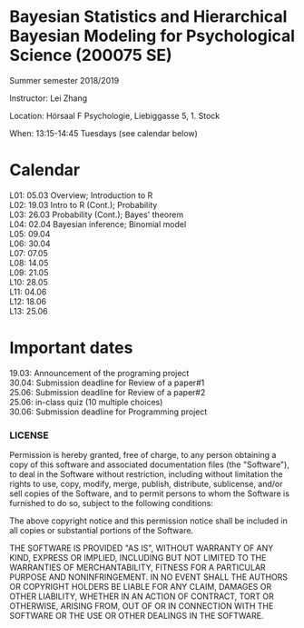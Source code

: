 Bayesian Statistics and Hierarchical Bayesian Modeling for Psychological Science (200075 SE)
===============
Summer semester 2018/2019

Instructor: Lei Zhang

Location: Hörsaal F Psychologie, Liebiggasse 5, 1. Stock

When: 13:15-14:45 Tuesdays (see calendar below)


# Calendar
 
L01: 05.03 Overview; Introduction to R <br />
L02: 19.03 Intro to R (Cont.); Probability <br />
L03: 26.03 Probability (Cont.); Bayes' theorem <br />
L04: 02.04 Bayesian inference; Binomial model <br />
L05: 09.04 <br />
L06: 30.04 <br />
L07: 07.05 <br />
L08: 14.05 <br />
L09: 21.05 <br />
L10: 28.05 <br />
L11: 04.06 <br />
L12: 18.06 <br />
L13: 25.06 <br />

# Important dates
19.03: Announcement of the programing project <br />
30.04: Submission deadline for Review of a paper#1 <br />
25.06: Submission deadline for Review of a paper#2 <br />
25.06: in-class quiz (10 multiple choices) <br />
30.06: Submission deadline for Programming project <br />


### LICENSE

Permission is hereby granted, free of charge, to any person obtaining a copy
of this software and associated documentation files (the "Software"), to deal
in the Software without restriction, including without limitation the rights
to use, copy, modify, merge, publish, distribute, sublicense, and/or sell
copies of the Software, and to permit persons to whom the Software is
furnished to do so, subject to the following conditions:

The above copyright notice and this permission notice shall be included in all
copies or substantial portions of the Software.

THE SOFTWARE IS PROVIDED "AS IS", WITHOUT WARRANTY OF ANY KIND, EXPRESS OR
IMPLIED, INCLUDING BUT NOT LIMITED TO THE WARRANTIES OF MERCHANTABILITY,
FITNESS FOR A PARTICULAR PURPOSE AND NONINFRINGEMENT. IN NO EVENT SHALL THE
AUTHORS OR COPYRIGHT HOLDERS BE LIABLE FOR ANY CLAIM, DAMAGES OR OTHER
LIABILITY, WHETHER IN AN ACTION OF CONTRACT, TORT OR OTHERWISE, ARISING FROM,
OUT OF OR IN CONNECTION WITH THE SOFTWARE OR THE USE OR OTHER DEALINGS IN THE
SOFTWARE.






